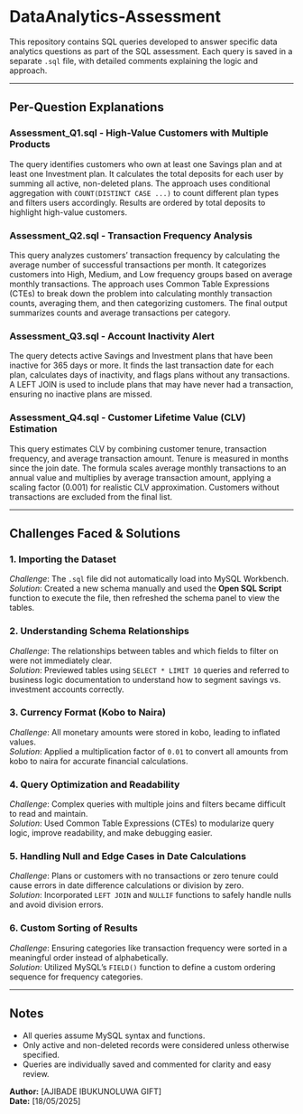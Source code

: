 # DataAnalytics-Assessment

This repository contains SQL queries developed to answer specific data analytics questions as part of the SQL assessment. Each query is saved in a separate `.sql` file, with detailed comments explaining the logic and approach.

---

## Per-Question Explanations

### Assessment_Q1.sql - High-Value Customers with Multiple Products
The query identifies customers who own at least one Savings plan and at least one Investment plan. It calculates the total deposits for each user by summing all active, non-deleted plans. The approach uses conditional aggregation with `COUNT(DISTINCT CASE ...)` to count different plan types and filters users accordingly. Results are ordered by total deposits to highlight high-value customers.

### Assessment_Q2.sql - Transaction Frequency Analysis
This query analyzes customers’ transaction frequency by calculating the average number of successful transactions per month. It categorizes customers into High, Medium, and Low frequency groups based on average monthly transactions. The approach uses Common Table Expressions (CTEs) to break down the problem into calculating monthly transaction counts, averaging them, and then categorizing customers. The final output summarizes counts and average transactions per category.

### Assessment_Q3.sql - Account Inactivity Alert
The query detects active Savings and Investment plans that have been inactive for 365 days or more. It finds the last transaction date for each plan, calculates days of inactivity, and flags plans without any transactions. A LEFT JOIN is used to include plans that may have never had a transaction, ensuring no inactive plans are missed.

### Assessment_Q4.sql - Customer Lifetime Value (CLV) Estimation
This query estimates CLV by combining customer tenure, transaction frequency, and average transaction amount. Tenure is measured in months since the join date. The formula scales average monthly transactions to an annual value and multiplies by average transaction amount, applying a scaling factor (0.001) for realistic CLV approximation. Customers without transactions are excluded from the final list.

---

## Challenges Faced & Solutions

### 1. Importing the Dataset
*Challenge*: The `.sql` file did not automatically load into MySQL Workbench.  
*Solution*: Created a new schema manually and used the **Open SQL Script** function to execute the file, then refreshed the schema panel to view the tables.

### 2. Understanding Schema Relationships
*Challenge*: The relationships between tables and which fields to filter on were not immediately clear.  
*Solution*: Previewed tables using `SELECT * LIMIT 10` queries and referred to business logic documentation to understand how to segment savings vs. investment accounts correctly.

### 3. Currency Format (Kobo to Naira)
*Challenge*: All monetary amounts were stored in kobo, leading to inflated values.  
*Solution*: Applied a multiplication factor of `0.01` to convert all amounts from kobo to naira for accurate financial calculations.

### 4. Query Optimization and Readability
*Challenge*: Complex queries with multiple joins and filters became difficult to read and maintain.  
*Solution*: Used Common Table Expressions (CTEs) to modularize query logic, improve readability, and make debugging easier.

### 5. Handling Null and Edge Cases in Date Calculations
*Challenge*: Plans or customers with no transactions or zero tenure could cause errors in date difference calculations or division by zero.  
*Solution*: Incorporated `LEFT JOIN` and `NULLIF` functions to safely handle nulls and avoid division errors.

### 6. Custom Sorting of Results
*Challenge*: Ensuring categories like transaction frequency were sorted in a meaningful order instead of alphabetically.  
*Solution*: Utilized MySQL’s `FIELD()` function to define a custom ordering sequence for frequency categories.

---

## Notes

- All queries assume MySQL syntax and functions.
- Only active and non-deleted records were considered unless otherwise specified.
- Queries are individually saved and commented for clarity and easy review.


**Author:** [AJIBADE IBUKUNOLUWA GIFT]  
**Date:** [18/05/2025]  
